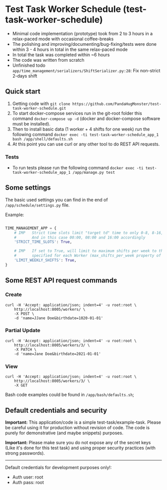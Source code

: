 # Test Task Worker Schedule (test-task-worker-schedule)
 * Minimal code implementation (prototype) took from 2 to 3 hours in a relax-paced mode 
   with occasional coffee-breaks
 * The polishing and improving/documenting/bug-fixing/tests were done within 3 - 4 hours in total in the same
   relax-paced mode
 * In total the task was completed within ~6 hours
 * The code was written from scratch
 * Unfinished todo `app/time_management/serializers/ShiftSerializer.py:28`: Fix non-strict 2-days shift

## Quick start

 1. Getting code with `git clone https://github.com/PandaHugMonster/test-task-worker-schedule.git`
 2. To start docker-compose services run in the git-root folder 
    this command `docker-compose up -d` (docker and docker-compose software must be installed).
 3. Then to install basic data (1 worker + 4 shifts for one week) run the following command
    `docker exec -ti test-task-worker-schedule_app_1 bash /app/shell/defaults.sh`
 4. At this point you can use curl or any other tool to do REST API requests.


### Tests
 * To run tests please run 
   the following command `docker exec -ti test-task-worker-schedule_app_1 /app/manage.py test`

## Some settings
The basic used settings you can find in the end of `/app/schedule/settings.py` file.

Example:
```python

TIME_MANAGEMENT_APP = {
    # IMP   Strict time slots limit "target td" time to only 0-8, 8-16, 16-24
    #       And in this case 00:00, 08:00 and 16:00 accordingly
    'STRICT_TIME_SLOTS': True,

    # IMP   If set to True, will limit to maximum shifts per week to the value
    #       specified for each Worker (max_shifts_per_week property of class Worker)
    'LIMIT_WEEKLY_SHIFTS': True,
}

```

## Some REST API request commands

### Create
```shell
curl -H 'Accept: application/json; indent=4' -u root:root \
	http://localhost:8005/workers/ \
	-X POST \
	-d 'name=JJane Doe&birthdate=1020-01-01'
```


### Partial Update
```shell
curl -H 'Accept: application/json; indent=4' -u root:root \
	http://localhost:8005/workers/3/ \
	-X PATCH \
	-d 'name=Jane Doe&birthdate=2021-01-01'
```


### View
```shell
curl -H 'Accept: application/json; indent=4' -u root:root \
	http://localhost:8005/workers/3/ \
	-X GET
```

Bash code examples could be found in `/app/bash/defaults.sh`;


## Default credentials and security
**Important:** This application/code is a simple test-task/example-task. 
Please be careful using it for production without revision of code. The code is purely 
for demonstrative (and maybe snippets) purposes.

**Important:** Please make sure you do not expose any of the secret keys (Like it's done for this test task) 
and using proper security practices (with strong passwords).

----

Default credentials for development purposes only!:

 * Auth user: root
 * Auth pass: root

